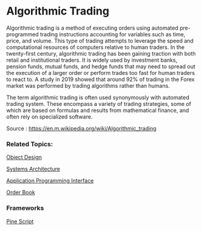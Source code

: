 # Algorithmic Trading

Algorithmic trading is a method of executing orders using automated pre-programmed trading instructions accounting for variables such as time, price, and volume. This type of trading attempts to leverage the speed and computational resources of computers relative to human traders. In the twenty-first century, algorithmic trading has been gaining traction with both retail and institutional traders. It is widely used by investment banks, pension funds, mutual funds, and hedge funds that may need to spread out the execution of a larger order or perform trades too fast for human traders to react to. A study in 2019 showed that around 92% of trading in the Forex market was performed by trading algorithms rather than humans.

The term algorithmic trading is often used synonymously with automated trading system. These encompass a variety of trading strategies, some of which are based on formulas and results from mathematical finance, and often rely on specialized software.

Source : https://en.m.wikipedia.org/wiki/Algorithmic_trading

### Related Topics:

[Object Design](https://github.com/CatalaniCD/computer_science/blob/main/5.%20software_dev/object_desing.md)

[Systems Architecture](https://github.com/CatalaniCD/quantitative_finance/blob/main/algorithmic_trading/arch.md)

[Application Programming Interface](https://github.com/CatalaniCD/quantitative_finance/blob/main/algorithmic_trading/api.md)

[Order Book](https://github.com/CatalaniCD/quantitative_finance/blob/main/algorithmic_trading/order_book.md)

### Frameworks

[Pine Script](https://github.com/CatalaniCD/quantitative_finance/tree/main/pinescript)
